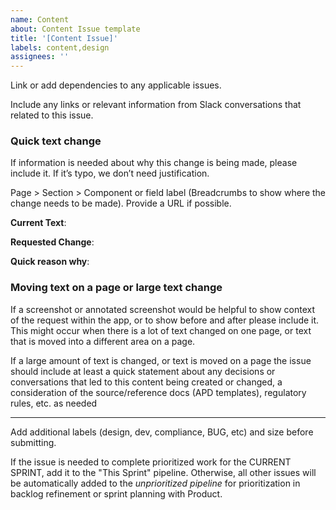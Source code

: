 ```yaml
---
name: Content
about: Content Issue template
title: '[Content Issue]'
labels: content,design
assignees: ''
---
```


Link or add dependencies to any applicable issues.

Include any links or relevant information from Slack conversations that related to this issue.

### Quick text change

If information is needed about why this change is being made, please include it. If it’s typo, we don’t need justification.

Page > Section > Component or field label (Breadcrumbs to show where the change needs to be made). Provide a URL if possible.

**Current Text**:

**Requested Change**:

**Quick reason why**:

### Moving text on a page or large text change

If a screenshot or annotated screenshot would be helpful to show context of the request within the app, or to show before and after please include it. This might occur when there is a lot of text changed on one page, or text that is moved into a different area on a page.

If a large amount of text is changed, or text is moved on a page the issue should include at least a quick statement about any decisions or conversations that led to this content being created or changed, a consideration of the source/reference docs (APD templates), regulatory rules, etc. as needed

---

Add additional labels (design, dev, compliance, BUG, etc) and size before submitting.

If the issue is needed to complete prioritized work for the CURRENT SPRINT, add it to the "This Sprint" pipeline. Otherwise, all other issues will be automatically added to the _unprioritized pipeline_ for prioritization in backlog refinement or sprint planning with Product.
